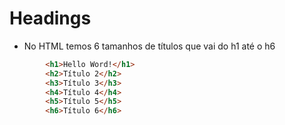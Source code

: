 # Headings
- No HTML temos 6 tamanhos de títulos que vai do h1 até o h6

~~~html
        <h1>Hello Word!</h1>
        <h2>Título 2</h2>
        <h3>Título 3</h3>
        <h4>Título 4</h4>
        <h5>Título 5</h5>
        <h6>Título 6</h6>
~~~